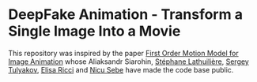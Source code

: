 # DeepFake Animation - Transform a Single Image Into a Movie

This repository was inspired by the paper [First Order Motion Model for Image Animation](https://papers.nips.cc/paper/8935-first-order-motion-model-for-image-animation) whose Aliaksandr Siarohin, [Stéphane Lathuilière](http://stelat.eu), [Sergey Tulyakov](http://stulyakov.com), [Elisa Ricci](http://elisaricci.eu/) and [Nicu Sebe](http://disi.unitn.it/~sebe/) have made the code base public. 